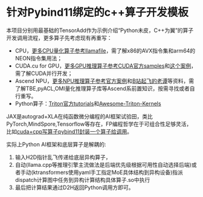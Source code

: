 # 针对Pybind11绑定的c++算子开发模板

本项目分别用最基础的TensorAdd作为示例介绍“Python未皮，C++为翼”的算子开发调用流程，更多算子先考虑现有再重写：

- CPU，[更多CPU量化算子参考llamafile](https://github.com/Mozilla-Ocho/llamafile/tree/main/llama.cpp)，需了解x86的AVX指令集和arm64的NEON指令集用法；
- CUDA.cu for GPU，[更多GPU推理算子参考CUDA官方samples](https://github.com/NVIDIA/cuda-samples/tree/master/Samples)和[这个案例](https://github.com/Tongkaio/CUDA_Kernel_Samples)，需了解CUDA并行开发；
- Ascend NPU，[更多NPU推理算子参考官方案例](https://github.com/Ascend/samples/tree/master/cplusplus/level1_single_api/4_op_dev/1_custom_op)和[B站起飞的老谭](https://space.bilibili.com/668461244?spm_id_from=333.337.0.0)等资料，需了解TBE,pyACL,OMl量化推理算子库等Ascend系前置知识，按需寻找或者自行重写。
- Python算子：[Triton官方tutorials](https://github.com/triton-lang/triton/blob/main/python/tutorials/01-vector-add.py)和[Awesome-Triton-Kernels](https://github.com/zinccat/Awesome-Triton-Kernels)

JAX是autograd+XLA在纯函数微分编程的AI框架试验田，类比PyTorch,MindSpore,Tensorflow等存在，FP编程哲学在于可组合性足够灵活，比如[cuda+cpp写算子pybind11封装一个算子给调用](https://jax.ac.cn/en/latest/Custom_Operation_for_GPUs.html)。

实际上Python AI框架和底层算子是解耦的:

1. 输入H2D指针乱飞传递给底层异构算子，
2. 自动(llama.cpp等推理引擎主流做法是后端优先级根据可用性自动选择后端)或者手动(ktransformers使用yaml手工指定MoE具体结构到异构设备)指派dispatch计算图中任务到异构计算结构具体算子.so中执行
3. 最后把计算结果通过D2H返回Python调用方即可。
